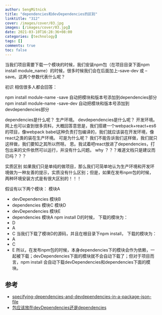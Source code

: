 ```yaml
---
author: SengMitnick
title: "dependencies和devDependencies的区别"
linktitle: "312"
cover: /images/cover/03.jpg
images: [/images/cover/03.jpg]
date: 2021-03-10T16:28:36+08:00
categories: [technology]
tags: []
comments: true
toc: false
---
```


当我们项目需要下载一个模块的时候，我们安装npm包（在项目目录下面npm install module_name）的时候，很多时候我们会在后面加上–save-dev 或 –save。这两个参数代表什么呢？

初识
相信很多人都会回答：

npm install module-name -save 自动把模块和版本号添加到dependencies部分
npm install module-name -save-dev 自动把模块和版本号添加到devdependencies部分

dependencies是什么呢？ 生产环境。
devdependencies是什么呢？ 开发环境。
网上也可以查到很多资料，大概回答意思是，我们搭建一个webpack+react+es6的项目，像webpack babel这种负责打包编译的，我们就应该装在开发环境，像react之类的装在生产环境。
可是为什么呢？
我们不能告诉我们这样做，我们就只这样做，我们要知之其所以然呀。
恩。我试着吧react放进了dependencies，打包出来的文件依然可以运行，并没有什么问题。
why ？？？难道文档只是建议而已吗？？？

实质区别
如果我们只是单纯的做项目，那么我们可简单地认为生产环境和开发环境做为一种友善的提示，实质没有什么区别；但是，如果在发布npm包的时候，两种环境安装方式是有很大区别的！！！

假设有以下两个模块：
模块A
- devDependencies
  模块B
- dependencies
  模块C
模块D
- devDependencies
  模块E
- dependencies
  模块A
npm install D的时候， 下载的模块为：
- D
- A
- C
当我们下载了模块D的源码，并且在根目录下npm install， 下载的模块为：
- A
- C
- E
所以，在发布npm包的时候，本身dependencies下的模块会作为依赖，一起被下载；devDependencies下面的模块就不会自动下载了；但对于项目而言，npm install 会自动下载devDependencies和dependencies下面的模块。

## 参考

- [specifying-dependencies-and-devdependencies-in-a-package-json-file](https://docs.npmjs.com/specifying-dependencies-and-devdependencies-in-a-package-json-file)
- [包应该放在devDependencies还是dependencies](https://guxinyan.github.io/2017/11/02/%E5%8C%85%E5%BA%94%E8%AF%A5%E6%94%BE%E5%9C%A8devDependencies%E8%BF%98%E6%98%AFdependencies/)